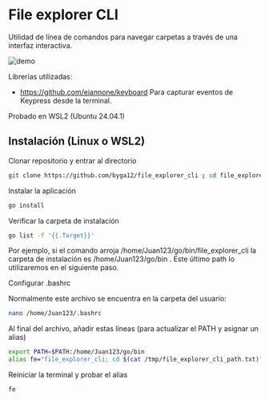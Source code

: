 # File explorer CLI

Utilidad de línea de comandos para navegar carpetas a través de una interfaz interactiva.

![](README_media/file_explorer_cli.gif "demo")

Librerías utilizadas: 

- https://github.com/eiannone/keyboard Para capturar eventos de Keypress desde la terminal.

Probado en WSL2 (Ubuntu 24.04.1)

## Instalación (Linux o WSL2)

Clonar repositorio y entrar al directorio

```bash
git clone https://github.com/byga12/file_explorer_cli ; cd file_explorer_cli
```

Instalar la aplicación

```bash
go install
```

Verificar la carpeta de instalación

```bash
go list -f '{{.Target}}'
```

Por ejemplo, si el comando arroja /home/Juan123/go/bin/file_explorer_cli la carpeta de instalación es /home/Juan123/go/bin . Este último path lo utilizaremos en el siguiente paso.

Configurar .bashrc

Normalmente este archivo se encuentra en la carpeta del usuario:

```bash
nano /home/Juan123/.bashrc
```

Al final del archivo, añadir estas líneas (para actualizar el PATH y asignar un alias)

```bash
export PATH=$PATH:/home/Juan123/go/bin
alias fe="file_explorer_cli; cd $(cat /tmp/file_explorer_cli_path.txt)"
```

Reiniciar la terminal y probar el alias

```bash
fe
```
